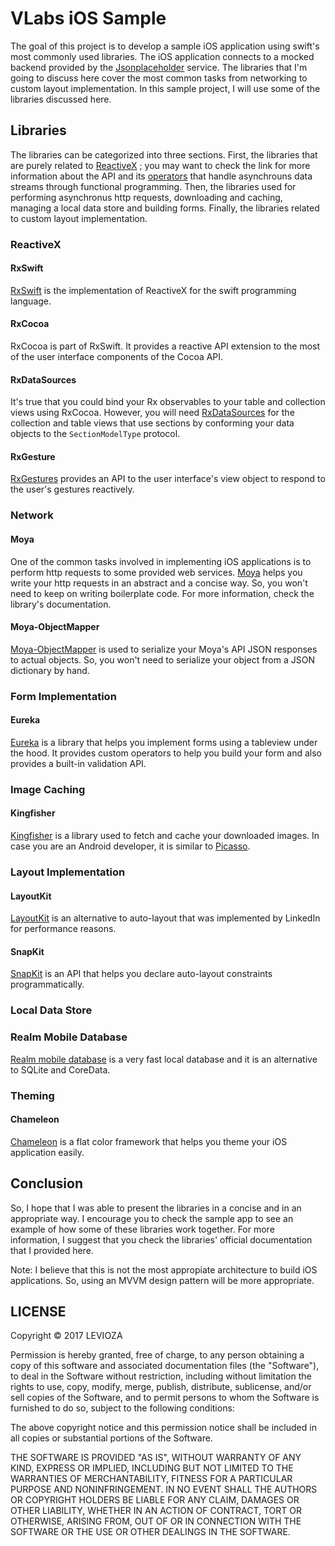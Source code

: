 # VLabs iOS Sample

The goal of this project is to develop a sample iOS application using swift's most commonly used libraries. The iOS application connects to a mocked backend provided by the [Jsonplaceholder](https://jsonplaceholder.typicode.com/) service. The libraries that I'm going to discuss here cover the most common tasks from networking to custom layout implementation. In this sample project, I will use some of the libraries discussed here.

## Libraries

The libraries can be categorized into three sections. First, the libraries that are purely related to [ReactiveX](http://reactivex.io/) ; you may want to check the link for more information about the API and its [operators](http://reactivex.io/documentation/operators.html) that handle asynchrouns data streams through functional programming. Then, the libraries used for performing asynchronus http requests, downloading and caching, managing a local data store and building forms. Finally, the libraries related to custom layout implementation.

### ReactiveX

#### RxSwift

[RxSwift](https://github.com/ReactiveX/RxSwift) is the implementation of ReactiveX for the swift programming language.

#### RxCocoa

RxCocoa is part of RxSwift. It provides a reactive API extension to the most of the user interface components of the Cocoa API.

#### RxDataSources

It's true that you could bind your Rx observables to your table and collection views using RxCocoa. However, you will need [RxDataSources](https://github.com/RxSwiftCommunity/RxDataSources) for the collection and table views that use sections by conforming your data objects to the `SectionModelType` protocol.

#### RxGesture

[RxGestures](https://github.com/RxSwiftCommunity/RxGesture) provides an API to the user interface's view object to respond to the user's gestures reactively.

### Network  

#### Moya

One of the common tasks involved in implementing iOS applications is to perform http requests to some provided web services. [Moya](https://github.com/Moya/Moya) helps you write your http requests in an abstract and a concise way. So, you won't need to keep on writing boilerplate code. For more information, check the library's documentation.

#### Moya-ObjectMapper

[Moya-ObjectMapper](https://github.com/ivanbruel/Moya-ObjectMapper) is used to serialize your Moya's API JSON responses to actual objects. So, you won't need to serialize your object from a JSON dictionary by hand.

### Form Implementation

#### Eureka

[Eureka](https://github.com/xmartlabs/Eureka) is a library that helps you implement forms using a tableview under the hood. It provides custom operators to help you build your form and also provides a built-in validation API.

### Image Caching

#### Kingfisher

[Kingfisher](https://github.com/onevcat/Kingfisher) is a library used to fetch and cache your downloaded images. In case you are an Android developer, it is similar to [Picasso](http://square.github.io/picasso/).

### Layout Implementation

#### LayoutKit

[LayoutKit](http://layoutkit.org) is an alternative to auto-layout that was implemented by LinkedIn for performance reasons. 

#### SnapKit

[SnapKit](https://github.com/SnapKit/SnapKit) is an API that helps you declare auto-layout constraints programmatically.

### Local Data Store

### Realm Mobile Database

[Realm mobile database](https://realm.io/products/realm-mobile-database/) is a very fast local database and it is an alternative to SQLite and CoreData.

### Theming

#### Chameleon

[Chameleon](https://github.com/ViccAlexander/Chameleon) is a flat color framework that helps you theme your iOS application easily.

## Conclusion

So, I hope that I was able to present the libraries in a concise and in an appropriate way. I encourage you to check the sample app to see an example of how some of these libraries work together. For more information, I suggest that you check the libraries' official documentation that I provided here.

Note: I believe that this is not the most appropiate architecture to build iOS applications. So, using an MVVM design pattern will be more appropriate.

## LICENSE

Copyright © 2017 LEVIOZA

Permission is hereby granted, free of charge, to any person obtaining a copy of this software and associated documentation files (the "Software"), to deal in the Software without restriction, including without limitation the rights to use, copy, modify, merge, publish, distribute, sublicense, and/or sell copies of the Software, and to permit persons to whom the Software is furnished to do so, subject to the following conditions:

The above copyright notice and this permission notice shall be included in all copies or substantial portions of the Software.

THE SOFTWARE IS PROVIDED "AS IS", WITHOUT WARRANTY OF ANY KIND, EXPRESS OR IMPLIED, INCLUDING BUT NOT LIMITED TO THE WARRANTIES OF MERCHANTABILITY, FITNESS FOR A PARTICULAR PURPOSE AND NONINFRINGEMENT. IN NO EVENT SHALL THE AUTHORS OR COPYRIGHT HOLDERS BE LIABLE FOR ANY CLAIM, DAMAGES OR OTHER LIABILITY, WHETHER IN AN ACTION OF CONTRACT, TORT OR OTHERWISE, ARISING FROM, OUT OF OR IN CONNECTION WITH THE SOFTWARE OR THE USE OR OTHER DEALINGS IN THE SOFTWARE.
